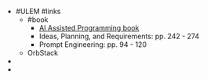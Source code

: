 - #ULEM #links
	- #book
		- [AI Assisted Programming book](https://programs.ulem.org/mod/book/view.php?id=25&chapterid=8)
		- Ideas, Planning, and Requirements: pp. 242 - 274
		- Prompt Engineering: pp. 94 - 120
	- OrbStack
-
-